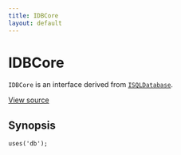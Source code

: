 ```yaml
---
title: IDBCore
layout: default
---
```


# IDBCore

<code>IDBCore</code> is an interface derived from <code><a href="ISQLDatabase">ISQLDatabase</a></code>.

<a href="http://github.com/nexgenta/eregansu/blob/master/lib/db.php">View source</a>

## Synopsis

<pre><code>uses('db');
</code></pre>
